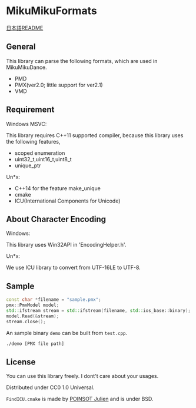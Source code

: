 ﻿# MikuMikuFormats

[日本語README](README_Ja.md)

## General

This library can parse the following formats, which are used in MikuMikuDance.

- PMD
- PMX(ver2.0; little support for ver2.1)
- VMD

## Requirement
Windows MSVC:

This library requires C++11 supported compiler, because this library uses the following features,

- scoped enumeration
- uint32_t,uint16_t,uint8_t
- unique_ptr

Un\*x:
- C++14 for the feature make_unique
- cmake
- ICU(International Components for Unicode)

## About Character Encoding
Windows:

This library uses Win32API in 'EncodingHelper.h'.

Un\*x:

We use ICU library to convert from UTF-16LE to UTF-8.

## Sample

```cpp
const char *filename = "sample.pmx";
pmx::PmxModel model;
std::ifstream stream = std::ifstream(filename, std::ios_base::binary);
model.Read(&stream);
stream.close();
```

An sample binary `demo` can be built from `test.cpp`.
```bash
./demo [PMX file path]
```

## License

You can use this library freely.
I dont't care about your usages.

Distributed under CC0 1.0 Universal.

`FindICU.cmake` is made by [POINSOT Julien](https://github.com/julp/FindICU.cmake) and is under BSD.

